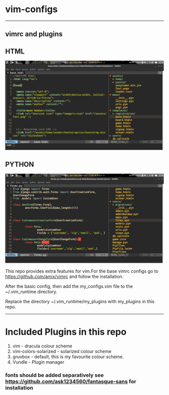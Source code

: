 # vim-configs
-------

## vimrc and plugins



## HTML
<img src="images/f4.png" width=1000px>

## PYTHON
<img src="images/f3.png" width=1000px>




This repo provides extra features for vim.For the base vimrc configs go to https://github.com/amix/vimrc and follow the installation.

After the basic config, then add the my_configs.vim file to the ~/.vim_runtime directory.

Replace the directory ~/.vim_runtime/my_plugins with my_plugins in this repo.

-----------

# Included Plugins in this repo 

1. vim - dracula colour scheme
2. vim-colors-solarized - solarized colour scheme
3. gruvbox - default, this is my favourite colour scheme.
4. Vundle - Plugin manager


### fonts should be added separatively see https://github.com/ask1234560/fantasque-sans for installation

